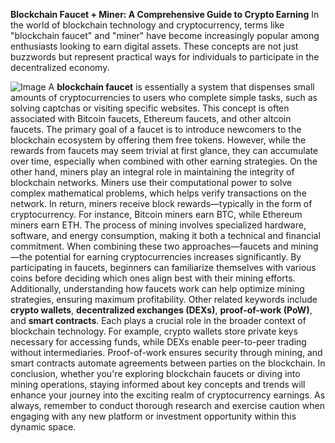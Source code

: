 **Blockchain Faucet + Miner: A Comprehensive Guide to Crypto Earning**
In the world of blockchain technology and cryptocurrency, terms like "blockchain faucet" and "miner" have become increasingly popular among enthusiasts looking to earn digital assets. These concepts are not just buzzwords but represent practical ways for individuals to participate in the decentralized economy.

![Image](https://github.com/user-attachments/assets/d7419ec9-dc67-403f-bf28-8faea5f1f74f)
A **blockchain faucet** is essentially a system that dispenses small amounts of cryptocurrencies to users who complete simple tasks, such as solving captchas or visiting specific websites. This concept is often associated with Bitcoin faucets, Ethereum faucets, and other altcoin faucets. The primary goal of a faucet is to introduce newcomers to the blockchain ecosystem by offering them free tokens. However, while the rewards from faucets may seem trivial at first glance, they can accumulate over time, especially when combined with other earning strategies.
On the other hand, miners play an integral role in maintaining the integrity of blockchain networks. Miners use their computational power to solve complex mathematical problems, which helps verify transactions on the network. In return, miners receive block rewards—typically in the form of cryptocurrency. For instance, Bitcoin miners earn BTC, while Ethereum miners earn ETH. The process of mining involves specialized hardware, software, and energy consumption, making it both a technical and financial commitment.
When combining these two approaches—faucets and mining—the potential for earning cryptocurrencies increases significantly. By participating in faucets, beginners can familiarize themselves with various coins before deciding which ones align best with their mining efforts. Additionally, understanding how faucets work can help optimize mining strategies, ensuring maximum profitability.
Other related keywords include **crypto wallets**, **decentralized exchanges (DEXs)**, **proof-of-work (PoW)**, and **smart contracts**. Each plays a crucial role in the broader context of blockchain technology. For example, crypto wallets store private keys necessary for accessing funds, while DEXs enable peer-to-peer trading without intermediaries. Proof-of-work ensures security through mining, and smart contracts automate agreements between parties on the blockchain.
In conclusion, whether you're exploring blockchain faucets or diving into mining operations, staying informed about key concepts and trends will enhance your journey into the exciting realm of cryptocurrency earnings. As always, remember to conduct thorough research and exercise caution when engaging with any new platform or investment opportunity within this dynamic space.
